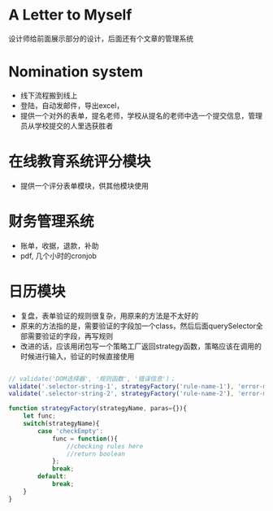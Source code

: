 # A Letter to Myself
设计师给前面展示部分的设计，后面还有个文章的管理系统

# Nomination system
- 线下流程搬到线上
- 登陆，自动发邮件，导出excel，
- 提供一个对外的表单，提名老师，学校从提名的老师中选一个提交信息，管理员从学校提交的人里选获胜者

# 在线教育系统评分模块
- 提供一个评分表单模块，供其他模块使用

# 财务管理系统
- 账单，收据，退款，补助
- pdf, 几个小时的cronjob

# 日历模块
- 复盘，表单验证的规则很复杂，用原来的方法是不太好的
- 原来的方法指的是，需要验证的字段加一个class，然后后面querySelector全部需要验证的字段，再写规则
- 改进的话，应该用闭包写一个策略工厂返回strategy函数，策略应该在调用的时候进行输入，验证的时候直接使用


```javascript

// validate('DOM选择器', '规则函数', '错误信息')；
validate('.selector-string-1', strategyFactory('rule-name-1'), 'error-msg-1');
validate('.selector-string-2', strategyFactory('rule-name-2'), 'error-msg-2');

```

```javascript
function strategyFactory(strategyName, paras={}){
    let func;
    switch(strategyName){
        case 'checkEmpty':
            func = function(){
                //checking rules here
                //return boolean
            };
            break;
        default:
            break;
    }
}
```